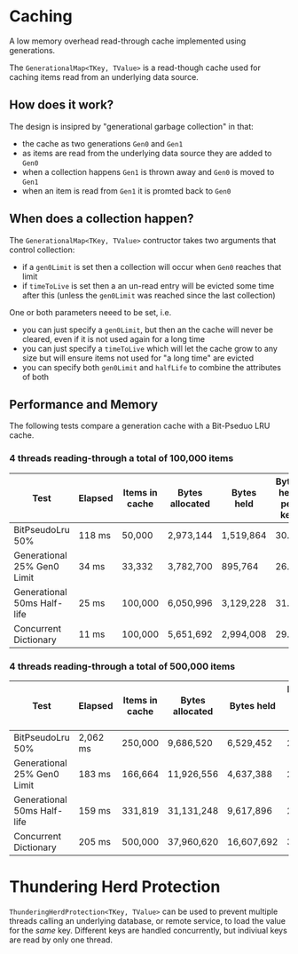 # Caching
A low memory overhead read-through cache implemented using generations.

The `GenerationalMap<TKey, TValue>` is a read-though cache used for caching items read from an underlying data source.

## How does it work?

The design is insipred by "generational garbage collection" in that:

* the cache as two generations `Gen0` and `Gen1`
* as items are read from the underlying data source they are added to `Gen0`
* when a collection happens `Gen1` is thrown away and `Gen0` is moved to `Gen1`
* when an item is read from `Gen1` it is promted back to `Gen0`

## When does a collection happen?

The `GenerationalMap<TKey, TValue>` contructor takes two arguments that control collection:

* if a `gen0Limit` is set then a collection will occur when `Gen0` reaches that limit
* if `timeToLive` is set then a an un-read entry will be evicted some time after this (unless the `gen0Limit` was reached since the last collection)

One or both parameters neeed to be set, i.e.

* you can just specify a `gen0Limit`, but then an the cache will never be cleared, even if it is not used again for a long time
* you can just specify a `timeToLive` which will let the cache grow to any size but will ensure items not used for "a long time" are evicted
* you can specify both `gen0Limit` and `halfLife` to combine the attributes of both

## Performance and Memory

The following tests compare a generation cache with a Bit-Pseduo LRU cache.

### 4 threads reading-through a total of 100,000 items
| Test | Elapsed | Items in cache | Bytes allocated | Bytes held | Bytes held per key |
| ---- | ------- | -------------- | --------------- | ---------- | ------------------ |
| BitPseudoLru 50% | 118 ms | 50,000 | 2,973,144 | 1,519,864 | 30.40 |
| Generational 25% Gen0 Limit| 34 ms | 33,332 | 3,782,700 | 895,764 | 26.87 |
| Generational 50ms Half-life | 25 ms | 100,000 | 6,050,996 | 3,129,228 | 31.29 |
| Concurrent Dictionary | 11 ms | 100,000 | 5,651,692 | 2,994,008 | 29.94 |

### 4 threads reading-through a total of 500,000 items
| Test | Elapsed | Items in cache | Bytes allocated | Bytes held | Bytes held per key |
| ---- | ------- | -------------- | --------------- | ---------- | ------------------ |
| BitPseudoLru 50% | 2,062 ms | 250,000 | 9,686,520 | 6,529,452 | 26.12 |
| Generational 25% Gen0 Limit | 183 ms | 166,664 | 11,926,556 | 4,637,388 | 27.82 |
| Generational 50ms Half-life | 159 ms | 331,819 | 31,131,248 | 9,617,896 | 28.99 |
| Concurrent Dictionary | 205 ms | 500,000 | 37,960,620 | 16,607,692 | 33.22 |

# Thundering Herd Protection

`ThunderingHerdProtection<TKey, TValue>` can be used to prevent multiple threads calling an underlying database, or remote service, to load the value for the *same* key.  Different keys are handled concurrently, but indiviual keys are read by only one thread.
